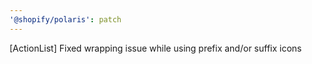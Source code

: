 ```yaml
---
'@shopify/polaris': patch
---
```


[ActionList] Fixed wrapping issue while using prefix and/or suffix icons
